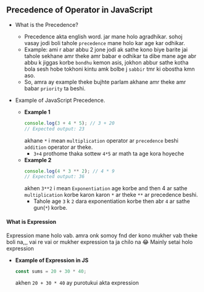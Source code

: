 ## Precedence of Operator in JavaScript

- What is the Precedence?

  - Precedence akta english word. jar mane holo agradhikar. sohoj vasay jodi
    boli tahole `precedence` mane holo kar age kar odhikar.
  - Example: ami r abar abbu 2 jone jodi ak sathe kono biye barite jai tahole
    sekhane amr theke amr babar e odhikar ta dibe mane age abr abbu k jiggas
    korbe `bondhu` kemon asis, jokhon abbur sathe kotha bola sesh hobe tokhoni
    kintu amk bolbe j `sabbir` tmr ki obostha kmn aso.
  - So, amra ay example theke bujhte parlam akhane amr theke amr babar
    `priority` ta beshi.

- Example of JavaScript Precedence.
  - **Example 1**
    ```js
    console.log(3 + 4 * 5); // 3 + 20
    // Expected output: 23
    ```
    akhane `*` i mean `multiplication` operator ar `precedence` beshi `addition`
    operator ar theke.
    - `3+4` prothome thaka sottew `4*5` ar math ta age kora hoyeche
  - **Example 2**
    ```js
    console.log(4 * 3 ** 2); // 4 * 9
    // Expected output: 36
    ```
    akhen `3**2` i mean `Exponentiation` age korbe and then 4 ar sathe
    `multiplication` korbe karon karon `*` ar theke `**` ar precedence beshi.
    - Tahole age `3` k `2` dara exponentiation korbe then abr `4` ar sathe
      gun(`*`) korbe.

#### What is Expression

Expression mane holo vab. amra onk somoy fnd der kono mukher vab theke boli
na,,, vai re vai or mukher expression ta ja chilo na 😂 Mainly setai holo
expression

- **Example of Expression in JS**
  ```js
  const sums = 20 + 30 * 40;
  ```
  akhen `20 + 30 * 40` ay purotukui akta expression
